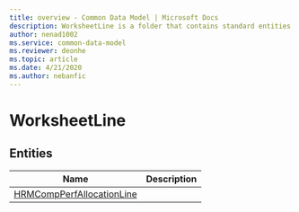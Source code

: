 ```yaml
---
title: overview - Common Data Model | Microsoft Docs
description: WorksheetLine is a folder that contains standard entities related to the Common Data Model.
author: nenad1002
ms.service: common-data-model
ms.reviewer: deonhe
ms.topic: article
ms.date: 4/21/2020
ms.author: nebanfic
---
```


# WorksheetLine


## Entities

|Name|Description|
|---|---|
|[HRMCompPerfAllocationLine](HRMCompPerfAllocationLine.md)||
